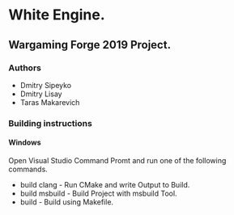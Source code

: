 # White Engine.
## Wargaming Forge 2019 Project.

### Authors
- Dmitry Sipeyko
- Dmitry Lisay
- Taras Makarevich

### Building instructions 
#### Windows
Open Visual Studio Command Promt and run one of the following
commands.
- build clang - Run CMake and write Output to Build.
- build msbuild - Build Project with msbuild Tool.
- build - Build using Makefile.

